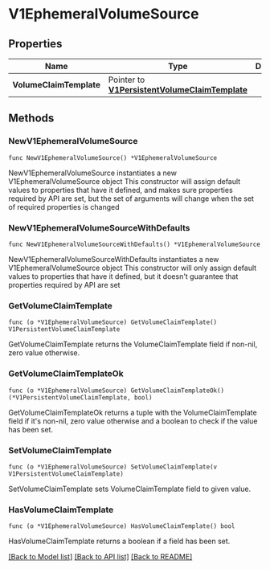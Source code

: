 # V1EphemeralVolumeSource

## Properties

Name | Type | Description | Notes
------------ | ------------- | ------------- | -------------
**VolumeClaimTemplate** | Pointer to [**V1PersistentVolumeClaimTemplate**](V1PersistentVolumeClaimTemplate.md) |  | [optional] 

## Methods

### NewV1EphemeralVolumeSource

`func NewV1EphemeralVolumeSource() *V1EphemeralVolumeSource`

NewV1EphemeralVolumeSource instantiates a new V1EphemeralVolumeSource object
This constructor will assign default values to properties that have it defined,
and makes sure properties required by API are set, but the set of arguments
will change when the set of required properties is changed

### NewV1EphemeralVolumeSourceWithDefaults

`func NewV1EphemeralVolumeSourceWithDefaults() *V1EphemeralVolumeSource`

NewV1EphemeralVolumeSourceWithDefaults instantiates a new V1EphemeralVolumeSource object
This constructor will only assign default values to properties that have it defined,
but it doesn't guarantee that properties required by API are set

### GetVolumeClaimTemplate

`func (o *V1EphemeralVolumeSource) GetVolumeClaimTemplate() V1PersistentVolumeClaimTemplate`

GetVolumeClaimTemplate returns the VolumeClaimTemplate field if non-nil, zero value otherwise.

### GetVolumeClaimTemplateOk

`func (o *V1EphemeralVolumeSource) GetVolumeClaimTemplateOk() (*V1PersistentVolumeClaimTemplate, bool)`

GetVolumeClaimTemplateOk returns a tuple with the VolumeClaimTemplate field if it's non-nil, zero value otherwise
and a boolean to check if the value has been set.

### SetVolumeClaimTemplate

`func (o *V1EphemeralVolumeSource) SetVolumeClaimTemplate(v V1PersistentVolumeClaimTemplate)`

SetVolumeClaimTemplate sets VolumeClaimTemplate field to given value.

### HasVolumeClaimTemplate

`func (o *V1EphemeralVolumeSource) HasVolumeClaimTemplate() bool`

HasVolumeClaimTemplate returns a boolean if a field has been set.


[[Back to Model list]](../README.md#documentation-for-models) [[Back to API list]](../README.md#documentation-for-api-endpoints) [[Back to README]](../README.md)


